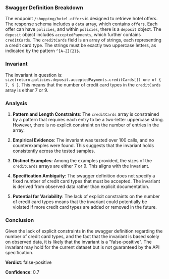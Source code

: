 ### Swagger Definition Breakdown

The endpoint `/shopping/hotel-offers` is designed to retrieve hotel offers. The response schema includes a `data` array, which contains `offers`. Each offer can have `policies`, and within `policies`, there is a `deposit` object. The `deposit` object includes `acceptedPayments`, which further contains `creditCards`. The `creditCards` field is an array of strings, each representing a credit card type. The strings must be exactly two uppercase letters, as indicated by the pattern `^[A-Z]{2}$`.

### Invariant

The invariant in question is: `size(return.policies.deposit.acceptedPayments.creditCards[]) one of { 7, 9 }`. This means that the number of credit card types in the `creditCards` array is either 7 or 9.

### Analysis

1. **Pattern and Length Constraints**: The `creditCards` array is constrained by a pattern that requires each entry to be a two-letter uppercase string. However, there is no explicit constraint on the number of entries in the array.

2. **Empirical Evidence**: The invariant was tested over 100 calls, and no counterexamples were found. This suggests that the invariant holds consistently across the tested samples.

3. **Distinct Examples**: Among the examples provided, the sizes of the `creditCards` arrays are either 7 or 9. This aligns with the invariant.

4. **Specification Ambiguity**: The swagger definition does not specify a fixed number of credit card types that must be accepted. The invariant is derived from observed data rather than explicit documentation.

5. **Potential for Variability**: The lack of explicit constraints on the number of credit card types means that the invariant could potentially be violated if more credit card types are added or removed in the future.

### Conclusion

Given the lack of explicit constraints in the swagger definition regarding the number of credit card types, and the fact that the invariant is based solely on observed data, it is likely that the invariant is a "false-positive". The invariant may hold for the current dataset but is not guaranteed by the API specification.

**Verdict**: false-positive

**Confidence**: 0.7
